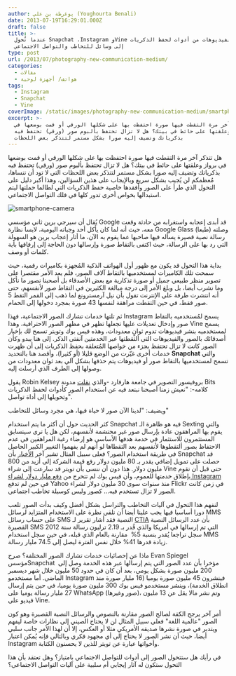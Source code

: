 ```yaml
---
author: يوغرطة بن علي (Youghourta Benali)
date: 2013-07-19T16:29:01.000Z
draft: false
title: >-
  عندما تُحول Snapchat ،Instagram وVine الصور والفيديوهات من أدوات لحفظ الذكريات
  إلى وسائل للتخاطب والتواصل الاجتماعي
type: post
url: /2013/07/photography-new-communication-medium/
categories:
  - مقالات
  - هواتف/ أجهزة لوحية
tags:
  - Instagram
  - Snapchat
  - Vine
coverImage: /static/images/photography-new-communication-medium/smartphone-camera.jpg
excerpt: >-
  هل تتذكر آخر مرة التقطت فيها صورة احتفظت بها على شكلها الورقي أو قمت بوضعها في
  برواز وعلقتها على حائط في بيتك؟ هل لا تزال تحتفظ بألبوم صور (ورقي) تحتفظ فيه
  بذكرياتك وتضيف إليه صورا بشكل مستمر لتتذكر بعض اللحظات
---
```

هل تتذكر آخر مرة التقطت فيها صورة احتفظت بها على شكلها الورقي أو قمت بوضعها في برواز وعلقتها على حائط في بيتك؟ هل لا تزال تحتفظ بألبوم صور (ورقي) تحتفظ فيه بذكرياتك وتضيف إليه صورا بشكل مستمر لتتذكر بعض اللحظات التي لا تود أن تنساها، مُعظمكم لن يُجيب بشكل سريع وبالإيجاب على هذين السؤالين، وهذا أكبر دليل على التحول الذي طرأ على الصور وأفقدها خاصية حفظ الذكريات التي لطالما حملتها ليتم استبدالها بخواص أخرى تدور كلها في فلك التواصل الاجتماعي.

![smartphone-camera](/static/images/photography-new-communication-medium/smartphone-camera.jpg)

يُقال أن سيرجي برين ثاني مؤسسي Google قد أبدى إعجابه واستغرابه من حادثة وقعت معه، حيث أنه لما كان يأكل أحد وجباته اليومية، لابسا نظارة Google Glass (طبعا) وصلته رسالة نصية قصيرة يسأله فيها صاحبها عما يقوم به الآن، ما أثار إعجاب برين هو السهولة التي رد بها على الرسالة، حيث اكتفى بالتقاط صورة وإرسالها دون الحاجة إلى إرفاقها بأية كلمات أو وصف.

بداية هذا التحول قد يكون مع ظهور أول الهواتف الذكية المُجهزة بكاميرات رقمية، حيث سمحت تلك الكاميرات لمستخدميها بالتقاط آلاف الصور، فلم يعد الأمر مقتصرا على تصوير منظر طبيعي جميل أو صورة تذكارية مع بعض الأصدقاء بل أصحبنا نصور ما نأكل وما نشرب أيضا، بل وبلغ الأمر إلى درجة مبالغة الكثيرين في التقاط صور لأنفسهم، حتى أنه انتشرت طرفة على الإنترنت تقول بأن نيل آرمسترونغ لما ذهب إلى القمر التقط 5 صور فقط، في حين التقطت مراهقة لنفسها 43 صورة بمجرد دخولها إلى الحمام.

ثم تلتها خدمات تشارك الصور الاجتماعية، فهذا Instagram يسمح لمُستخدميه بالتقاط صور وإدخال تعديلات عليها تجعلها تظهر في مظهر الصور الاحترافية، وهذا Vine يسمح لمستخدميه بنشر فيديوهات تدوم ثوانٍ معدودات، وهذه فيس بوك وتويتر تسمح لك بإخبار أصدقائك بالصور والفيديوهات التي ألتقطتها عبر الخدمتين آنفتي الذكر. إلى هنا يبدو وكأن الصور كانت لا تزال تحتفظ بجزء من خواصها المُتعلقة بحفظ الذكريات إلى أن ظهرت خدمات أخرى غيّرت من الوضع قليلا (أو كثيرا)، وأقصد هنا بالتحديد **Snapchat** والتي تسمح لمستخدميها بالتقاط صور أو فيديوهات يتم حذفها بشكل آلي بعد ثوان معدودات من وصولها إلى الطرف الذي أرسلت إليه.

يقول Robin Kelsey بروفيسور التصوير في جامعة هارفارد -والذي [نقلت](http://bits.blogs.nytimes.com/2013/06/30/disruptions-social-media-images-form-a-new-language-online/) مدونة Bits كلامه-: "نعيش زمنا أصبحنا نبتعد فيه عن استخدام الصور كأدوات لحفظ الذكريات وتحويلها إلى أداة تواصل".

ويضيف: "لدينا الآن صور لا حياة فيها، هي مجرد وسائل للتخاطب"

كثر الحديث حول أن أكثر ما يتم استخدام Snapchat فيه هو ظاهرة الـ Sexting والتي يقوم بها المراهقون عادة بإرسال صور غير محتشمة لأنفسهم، لكن هل يا ترى سيتسابق المستثمرون للاستثمار في خدمة هدفها الأساسي هو إرضاء رغبة المراهقين في عدم الاحتفاظ بصور ألتقطوها لأنفسهم بعد التقطاها لو أنهم لم يفهموا التغيير الكبير الحاصل في طريقة استخدام الصور؟ فعلى سبيل المثال تشير آخر [الأخبار](http://techcrunch.com/2013/06/22/source-snapchat-snaps-up-80m-from-ivp-at-a-800m-valuation/) بأن Snapchat قد حصلت على تمويل إضافي يقدر بـ 80 مليون دولار رفع قيمة الشركة إلى أزيد من 800 مليون دولار. هذا دون أن ننسى بأن تويتر قد سارعت إلى شراء Vine حتى قبل أن تقوم بإطلاق خدمتها للعموم، وأن فيس بوك لم تتحرج من [دفع مليار دولار لشراء Instagram](https://www.it-scoop.com/2012/04/facebook-instagram/) في حين لم تدفع Yahoo منذ سنوات سوى 30 مليون دولار لشراء Flickr في زمن كانت الصور لا تزال تستخدم فيه... كصور وليس كوسيلة تخاطب اجتماعي.

لنفهم هذا التحول في آليات التخاطب والتراسل بشكل أفضل وكيف بدأت الصور تلعب دورا أساسيا فيها يجب علينا أيضا أن نلقي نظرة على الاستخدام المتزايد لرسائل MMS على حساب رسائل SMS النصية فقد أشار تقرير لـ [CTIA](http://www.ctia.org/) بأن عدد الرسائل النصية القصيرة SMS التي تم إرسالها في أمريكا والذي قُدر بـ 2.19 ترليون رسالة سنة 2012 سجل تراجعا يُقدر بنسبة 5%  مقارنة بالعام الذي قبله، في حين سجل استخدام MMS زيادة قدرها 41% خلال نفس الفترة ليصل إلى 74.5 مليار رسالة.

ماذا عن إحصائيات خدمات تشارك الصور المختلفة؟ صرح Evan Spiegel مؤسسSnapchat  مؤخرا بأن عدد الصور التي يتم إرسالها عبر هذه الخدمة وصل إلى 200 مليون صورة بشكل يومي، بعد أن كان في حدود 50 مليون خلال شهر ديسمبر الماضي. أما مستخدمو Instagram فينشرون 45 مليون صورة يوميا (16 مليار صورة منذ انطلاق الخدمة)، وينشر مستخدمو فيس بوك 300 مليون صورة يوميا، في حين يتم إرسال 27 مليار رسالة يوميا على WhatsApp (صور وغيرها)، وتم نشر مالا يقل عن 13 مليون فيديو على Vine.

أمر آخر يرجح الكفة لصالح الصور مقارنة بالنصوص والرسائل النصية القصيرة وهو كون الصور "عالمية اللغة" فعلى سبيل المثال لن لا يحتاج الصيني إلى نظارات خاصة ليفهم ويتدبر في صورة نشرها صديقه الأمريكي مثلا أو العكس، إلا أن لهذا الأمر جانب سلبي أيضا، حيث أن نشر الصور لا يحتاج إلى أي مجهود فكري وبالتالي فإنه يُمكن اعتبار Instagram وأخواتها عبارة عن تويتر للذين لا يحسنون الكتابة.

في رأيك هل ستتحول الصور إلى أدوات للتواصل الاجتماعي بامتياز؟ وهل تعتقد بأن هذا التحول ستكون له آثار إيجابي أم سلبية على آليات التواصل الاجتماعي؟
